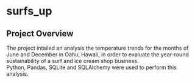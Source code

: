 # surfs_up

## Project Overview 
The project intailed an analysis the temperature trends for the months of June and December in Oahu, Hawaii, in order to evaluate the year-round sustainability of a surf and ice cream shop business.<br/>
Python, Pandas, SQLite and SQLAlchemy were used to perform this analysis.

